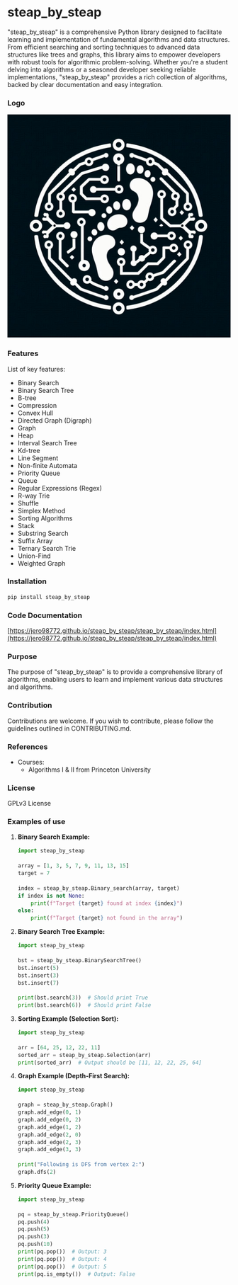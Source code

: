 # steap_by_steap
"steap_by_steap" is a comprehensive Python library designed to facilitate learning and implementation of fundamental algorithms and data structures. From efficient searching and sorting techniques to advanced data structures like trees and graphs, this library aims to empower developers with robust tools for algorithmic problem-solving. Whether you're a student delving into algorithms or a seasoned developer seeking reliable implementations, "steap_by_steap" provides a rich collection of algorithms, backed by clear documentation and easy integration.

### Logo

![image](https://raw.githubusercontent.com/jero98772/steap_by_steap/main/docs/logo.jpeg)


### Features
List of key features:
- Binary Search
- Binary Search Tree
- B-tree
- Compression
- Convex Hull
- Directed Graph (Digraph)
- Graph
- Heap
- Interval Search Tree
- Kd-tree
- Line Segment
- Non-finite Automata
- Priority Queue
- Queue
- Regular Expressions (Regex)
- R-way Trie
- Shuffle
- Simplex Method
- Sorting Algorithms
- Stack
- Substring Search
- Suffix Array
- Ternary Search Trie
- Union-Find
- Weighted Graph

### Installation
```bash
pip install steap_by_steap
```

### Code Documentation

[https://jero98772.github.io/steap_by_steap/steap_by_steap/index.html](https://jero98772.github.io/steap_by_steap/steap_by_steap/index.html)

### Purpose
The purpose of "steap_by_steap" is to provide a comprehensive library of algorithms, enabling users to learn and implement various data structures and algorithms.

### Contribution
Contributions are welcome. If you wish to contribute, please follow the guidelines outlined in CONTRIBUTING.md.

### References
- Courses:
  - Algorithms I & II from Princeton University

### License
GPLv3 License

### Examples of use
1. **Binary Search Example:**
   ```python
   import steap_by_steap
   
   array = [1, 3, 5, 7, 9, 11, 13, 15]
   target = 7

   index = steap_by_steap.Binary_search(array, target)
   if index is not None:
       print(f"Target {target} found at index {index}")
   else:
       print(f"Target {target} not found in the array")
   ```

2. **Binary Search Tree Example:**
   ```python
   import steap_by_steap
   
   bst = steap_by_steap.BinarySearchTree()
   bst.insert(5)
   bst.insert(3)
   bst.insert(7)

   print(bst.search(3))  # Should print True
   print(bst.search(6))  # Should print False
   ```

3. **Sorting Example (Selection Sort):**
   ```python
   import steap_by_steap
   
   arr = [64, 25, 12, 22, 11]
   sorted_arr = steap_by_steap.Selection(arr)
   print(sorted_arr)  # Output should be [11, 12, 22, 25, 64]
   ```

4. **Graph Example (Depth-First Search):**
   ```python
   import steap_by_steap
   
   graph = steap_by_steap.Graph()
   graph.add_edge(0, 1)
   graph.add_edge(0, 2)
   graph.add_edge(1, 2)
   graph.add_edge(2, 0)
   graph.add_edge(2, 3)
   graph.add_edge(3, 3)

   print("Following is DFS from vertex 2:")
   graph.dfs(2)
   ```

5. **Priority Queue Example:**
   ```python
   import steap_by_steap
   
   pq = steap_by_steap.PriorityQueue()
   pq.push(4)
   pq.push(5)
   pq.push(3)
   pq.push(10)
   print(pq.pop())  # Output: 3
   print(pq.pop())  # Output: 4
   print(pq.pop())  # Output: 5
   print(pq.is_empty())  # Output: False
   ```

